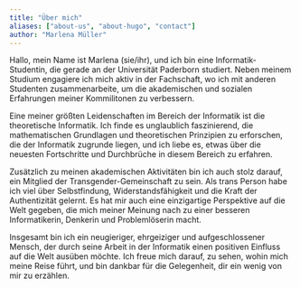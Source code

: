 ```yaml
---
title: "Über mich"
aliases: ["about-us", "about-hugo", "contact"]
author: "Marlena Müller"
---
```


Hallo, mein Name ist Marlena (sie/ihr), und ich bin eine Informatik-Studentin, die gerade an der Universität Paderborn studiert. Neben meinem Studium engagiere ich mich aktiv in der Fachschaft, wo ich mit anderen Studenten zusammenarbeite, um die akademischen und sozialen Erfahrungen meiner Kommilitonen zu verbessern.

Eine meiner größten Leidenschaften im Bereich der Informatik ist die theoretische Informatik. Ich finde es unglaublich faszinierend, die mathematischen Grundlagen und theoretischen Prinzipien zu erforschen, die der Informatik zugrunde liegen, und ich liebe es, etwas über die neuesten Fortschritte und Durchbrüche in diesem Bereich zu erfahren.

Zusätzlich zu meinen akademischen Aktivitäten bin ich auch stolz darauf, ein Mitglied der Transgender-Gemeinschaft zu sein. Als trans Person habe ich viel über Selbstfindung, Widerstandsfähigkeit und die Kraft der Authentizität gelernt. Es hat mir auch eine einzigartige Perspektive auf die Welt gegeben, die mich meiner Meinung nach zu einer besseren Informatikerin, Denkerin und Problemlöserin macht.

Insgesamt bin ich ein neugieriger, ehrgeiziger und aufgeschlossener Mensch, der durch seine Arbeit in der Informatik einen positiven Einfluss auf die Welt ausüben möchte. Ich freue mich darauf, zu sehen, wohin mich meine Reise führt, und bin dankbar für die Gelegenheit, dir ein wenig von mir zu erzählen.
